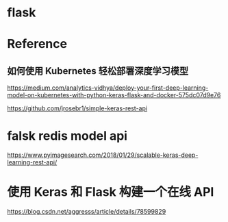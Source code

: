 # flask


# Reference  

##  如何使用 Kubernetes 轻松部署深度学习模型    

https://medium.com/analytics-vidhya/deploy-your-first-deep-learning-model-on-kubernetes-with-python-keras-flask-and-docker-575dc07d9e76


https://github.com/jrosebr1/simple-keras-rest-api







#  falsk redis model api    

https://www.pyimagesearch.com/2018/01/29/scalable-keras-deep-learning-rest-api/


#  使用 Keras 和 Flask 构建一个在线 API 
https://blog.csdn.net/aggresss/article/details/78599829    
